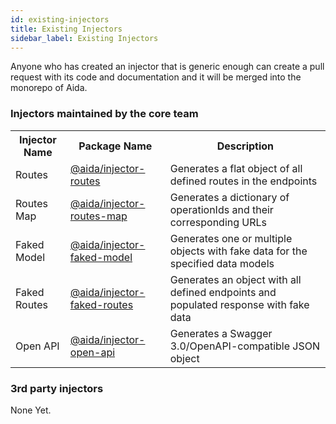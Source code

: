 ```yaml
---
id: existing-injectors
title: Existing Injectors
sidebar_label: Existing Injectors
---
```


Anyone who has created an injector that is generic enough can create a pull request with its code and documentation and it will be merged into the monorepo of Aida.

### Injectors maintained by the core team

<table>
  <tr>
    <th>Injector Name</th>
    <th>Package Name</th>
    <th>Description</th>
  </tr>
  <tr>
    <td>Routes</td>
    <td><a target="_blank" rel="noopener noreferrer" href="https://github.com/sradevski/aida/tree/master/packages/injector-routes">
      @aida/injector-routes
    </a></td>
    <td>Generates a flat object of all defined routes in the endpoints</td>
  </tr>
  <tr>
    <td>Routes Map</td>
    <td><a target="_blank" rel="noopener noreferrer" href="https://github.com/sradevski/aida/tree/master/packages/injector-routes-map">
      @aida/injector-routes-map
    </a></td>
    <td>Generates a dictionary of operationIds and their corresponding URLs</td>
  </tr>
  <tr>
    <td>Faked Model</td>
    <td><a target="_blank" rel="noopener noreferrer" href="https://github.com/sradevski/aida/tree/master/packages/injector-faked-model">
      @aida/injector-faked-model
    </a></td>
    <td>Generates one or multiple objects with fake data for the specified data models</td>
  </tr>
  <tr>
    <td>Faked Routes</td>
    <td><a target="_blank" rel="noopener noreferrer" href="https://github.com/sradevski/aida/tree/master/packages/injector-faked-routes">
      @aida/injector-faked-routes
    </a></td>
    <td>Generates an object with all defined endpoints and populated response with fake data</td>
  </tr>
  <tr>
    <td>Open API</td>
    <td><a target="_blank" rel="noopener noreferrer" href="https://github.com/sradevski/aida/tree/master/packages/injector-open-api">
      @aida/injector-open-api
    </a></td>
    <td>Generates a Swagger 3.0/OpenAPI-compatible JSON object</td>
  </tr>
</table>

### 3rd party injectors

None Yet.
